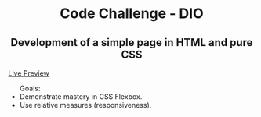 <h1 align="center">Code Challenge - DIO</h1>
<h2 align="center">Development of a simple page in HTML and pure CSS</h2>
<a href="https://resonant-treacle-431531.netlify.app/">Live Preview</a>
<ul>
Goals:
<li>Demonstrate mastery in CSS Flexbox.</li>
<li>Use relative measures (responsiveness).</li>
</ul>
